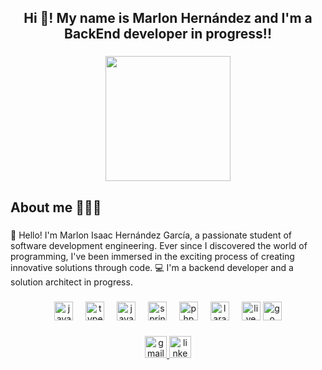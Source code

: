 <h2 align="center">Hi 👋! My name is Marlon Hernández and I'm a BackEnd developer in progress!!</h2>

###

<div align="center">
  <img height="200" src="https://i.imgur.com/hekS4Si.png"  />
</div>

###

<h2 align="left">About me 💁🏽‍♂️</h2>

###

<p align="left">👋 Hello! I'm Marlon Isaac Hernández García, a passionate student of software development engineering. Ever since I discovered the world of programming, I've been immersed in the exciting process of creating innovative solutions through code. 💻 I'm a backend developer and a solution architect in progress.</p>

###

<div align="center">
  <img src="https://cdn.jsdelivr.net/gh/devicons/devicon/icons/javascript/javascript-original.svg" height="30" alt="javascript logo"  />
  <img width="12" />
  <img src="https://cdn.jsdelivr.net/gh/devicons/devicon/icons/typescript/typescript-original.svg" height="30" alt="typescript logo"  />
  <img width="12" />
  <img src="https://cdn.jsdelivr.net/gh/devicons/devicon/icons/java/java-original.svg" height="30" alt="java logo"  />
  <img width="12" />
  <img src="https://cdn.jsdelivr.net/gh/devicons/devicon/icons/spring/spring-original.svg" height="30" alt="spring logo"  />
  <img width="12" />
  <img src="https://cdn.jsdelivr.net/gh/devicons/devicon/icons/php/php-original.svg" height="30" alt="php logo"  />
  <img width="12" />
  <img src="https://cdn.jsdelivr.net/gh/devicons/devicon@latest/icons/laravel/laravel-original.svg" height="30" alt="laravel logo" />
  <img width="12" />
  <img src="https://cdn.jsdelivr.net/gh/devicons/devicon@latest/icons/livewire/livewire-plain-wordmark.svg" height="30" alt="livewire logo"/> 
  <img src="https://cdn.jsdelivr.net/gh/devicons/devicon@latest/icons/go/go-original-wordmark.svg" height="30" alt="go logo"/>
</div>

###

<div>
<div align="center">
  <a href="mailto:marlon.hgarciaa@gmail.com" target="_blank">
    <img src="https://img.shields.io/static/v1?message=Gmail&logo=gmail&label=&color=D14836&logoColor=white&labelColor=&style=for-the-badge" height="35" alt="gmail logo"  />
  </a>
  <a href="https://www.linkedin.com/in/marlonhgarcia/" target="_blank">
    <img src="https://img.shields.io/static/v1?message=LinkedIn&logo=linkedin&label=&color=0077B5&logoColor=white&labelColor=&style=for-the-badge" height="35" alt="linkedin logo"  />
  </a>
</div>

###
